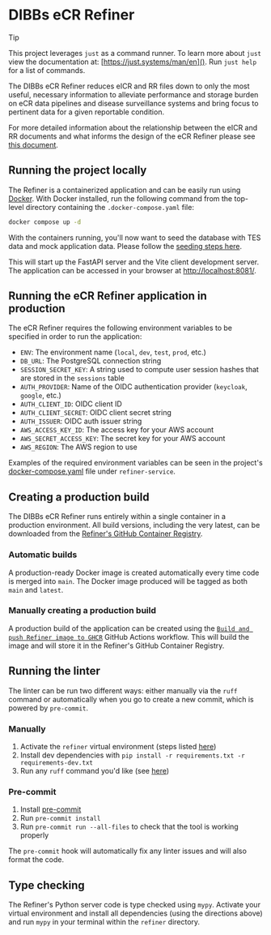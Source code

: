 # DIBBs eCR Refiner

> [!TIP]
> This project leverages `just` as a command runner. To learn more about `just`
> view the documentation at: [https://just.systems/man/en](). Run `just help`
> for a list of commands.

The DIBBs eCR Refiner reduces eICR and RR files down to only the most useful, necessary information to alleviate performance and storage burden on eCR data pipelines and disease surveillance systems and bring focus to pertinent data for a given reportable condition.

For more detailed information about the relationship between the eICR and RR documents and what informs the design of the eCR Refiner please see [this document](/refiner/eCR-CDA-Notes.md).

## Running the project locally

The Refiner is a containerized application and can be easily run using [Docker](https://www.docker.com/). With Docker installed, run the following command from the top-level directory containing the `.docker-compose.yaml` file:

```sh
docker compose up -d
```

With the containers running, you'll now want to seed the database with TES data and mock application data. Please follow the [seeding steps here](./refiner/scripts/README.md).

This will start up the FastAPI server and the Vite client development server. The application can be accessed in your browser at [http://localhost:8081/](http://localhost:8081/).

## Running the eCR Refiner application in production

The eCR Refiner requires the following environment variables to be specified in order to run the application:

- `ENV`: The environment name (`local`, `dev`, `test`, `prod`, etc.)
- `DB_URL`: The PostgreSQL connection string
- `SESSION_SECRET_KEY`: A string used to compute user session hashes that are stored in the `sessions` table
- `AUTH_PROVIDER`: Name of the OIDC authentication provider (`keycloak`, `google`, etc.)
- `AUTH_CLIENT_ID`: OIDC client ID
- `AUTH_CLIENT_SECRET`: OIDC client secret string
- `AUTH_ISSUER`: OIDC auth issuer string
- `AWS_ACCESS_KEY_ID`: The access key for your AWS account
- `AWS_SECRET_ACCESS_KEY`: The secret key for your AWS account
- `AWS_REGION`: The AWS region to use

Examples of the required environment variables can be seen in the project's [docker-compose.yaml](./docker-compose.yaml) file under `refiner-service`.

## Creating a production build

The DIBBs eCR Refiner runs entirely within a single container in a production environment. All build versions, including the very latest, can be downloaded from the [Refiner's GitHub Container Registry](https://github.com/CDCgov/dibbs-ecr-refiner/pkgs/container/dibbs-ecr-refiner).

### Automatic builds

A production-ready Docker image is created automatically every time code is merged into `main`. The Docker image produced will be tagged as both `main` and `latest`.

### Manually creating a production build

A production build of the application can be created using the [`Build and push Refiner image to GHCR`](https://github.com/CDCgov/dibbs-ecr-refiner/actions/workflows/docker-build-ghcr.yml) GitHub Actions workflow. This will build the image and will store it in the Refiner's GitHub Container Registry.

## Running the linter

The linter can be run two different ways: either manually via the `ruff` command or automatically when you go to create a new commit, which is powered by `pre-commit`.

### Manually

1. Activate the `refiner` virtual environment (steps listed [here](./refiner/README.md#running-from-python-source-code))
2. Install dev dependencies with `pip install -r requirements.txt -r requirements-dev.txt`
3. Run any `ruff` command you'd like (see [here](https://docs.astral.sh/ruff/linter/))

### Pre-commit

1. Install [pre-commit](https://pre-commit.com/)
2. Run `pre-commit install`
3. Run `pre-commit run --all-files` to check that the tool is working properly

The `pre-commit` hook will automatically fix any linter issues and will also format the code.

## Type checking

The Refiner's Python server code is type checked using `mypy`. Activate your virtual environment and install all dependencies (using the directions above) and run `mypy` in your terminal within the `refiner` directory.
